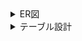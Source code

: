 <details>
<summary>ER図</summary>
<br>

![er_diagram](https://www.plantuml.com/plantuml/png/XLD1RiGW3Bpp2exj8N_OKozzH4I3bI0HY31fjKhsxxLCv5gBsfx2s1xFs90RLbVglaPZ8DLGxtPQN4eGyR36MajmdBA71eQ1Fycj57W8POPK0Et1IGQDyoTfAtakRaNRX0ZFlH9LnYlY0QSIjXfoKbt87auB-3sAWHOQWrUDP8oNj_TNBQSYi0KY_M3lAl21LpJMi3O8oJDGBeYAsOk3rgaVv7aEnX7IN1S-5eZW44PIrgjYhrhYV_iiB8K89RWufjp68OsS25aDYSuXjTgyfrg2I3PyPzbBGLsj8dwKxFpai7OtmkwwPftdpm1V-Bm0VbU_Zy_flXtraCsTvr26yz3hHAE1LEXNPHIG2ZMZCImjAMNMADyFpfxox8svJapqdQ_hDspPpfFSZQIreHialw_n6m00)

</details>

<details>
<summary>テーブル設計</summary>
<p><br>
テーブル：channels

|カラム名|データ型|NULL|キー|初期値|AUTO INCREMENT|
| ---- | ---- | ---- | ---- | ---- | ---- |
|ch_code|char(3)||PRIMARY|||
|name|varchar(50)|||||

テーブル：programs

|カラム名|データ型|NULL|キー|初期値|AUTO INCREMENT|
| ---- | ---- | ---- | ---- | ---- | ---- |
|prg_code|char(6)||PRIMARY|||
|title|text|||||
|description|text|||||

テーブル：genres

|カラム名|データ型|NULL|キー|初期値|AUTO INCREMENT|
| ---- | ---- | ---- | ---- | ---- | ---- |
|genre_code|char(3)||PRIMARY|||
|name|varchar(50)|||||

テーブル：prg_genres

|カラム名|データ型|NULL|キー|初期値|AUTO INCREMENT|
| ---- | ---- | ---- | ---- | ---- | ---- |
|prg_code|char(6)||PRIMARY|||
|genre_code|char(3)||PRIMARY|||

- 外部キー制約：prg_code に対して、programs テーブルの prg_code カラムから設定
- 外部キー制約：genre_code に対して、genres テーブルの genre_code カラムから設定

テーブル：episodes

|カラム名|データ型|NULL|キー|初期値|AUTO INCREMENT|
| ---- | ---- | ---- | ---- | ---- | ---- |
|epi_id|int(8)||PRIMARY||YES|
|title|varchar(100)|||||
|description|text|||||
|length|time|||||
|release_date|date|||||

テーブル：prg_episodes

|カラム名|データ型|NULL|キー|初期値|AUTO INCREMENT|
| ---- | ---- | ---- | ---- | ---- | ---- |
|prg_code|char(6)||PRIMARY|||
|epi_id|int(8)||PRIMARY||YES|
|prg_serial_no|int|||||
|season_no|int|||||
|season_epi_no|int|||||

- 外部キー制約：prg_code に対して、programs テーブルの prg_code カラムから設定
- 外部キー制約：epi_id に対して、episodes テーブルの epi_id カラムから設定

テーブル：ch_schedules

|カラム名|データ型|NULL|キー|初期値|AUTO INCREMENT|
| ---- | ---- | ---- | ---- | ---- | ---- |
|ch_sch_id|int(8)||PRIMARY||YES|
|ch_code|char(3)||INDEX|||
|prg_code|char(6)||INDEX|||
|epi_id|int(8)||INDEX|||
|date|date|||||
|start_time|time|||||
|end_time|time|||||

- 外部キー制約：ch_code に対して、channels テーブルの ch_code カラムから設定
- 外部キー制約：prg_code に対して、prg_episodes テーブルの prg_code カラムから設定
- 外部キー制約：epi_id に対して、prg_episodes テーブルの epi_id カラムから設定

テーブル：countries

|カラム名|データ型|NULL|キー|初期値|AUTO INCREMENT|
| ---- | ---- | ---- | ---- | ---- | ---- |
|country_code|char(3)||PRIMARY|||
|name|varchar(30)|||||

テーブル：broadcasts

|カラム名|データ型|NULL|キー|初期値|AUTO INCREMENT|
| ---- | ---- | ---- | ---- | ---- | ---- |
|ch_sch_id|int(8)||PRIMARY|||
|country_code|char(3)||PRIMARY|||
|views|int|YES||||

- 外部キー制約：ch_sch_id に対して、ch_schedules テーブルの ch_sch_id カラムから設定
- 外部キー制約：country_code に対して、countries テーブルの country_code カラムから設定
</p>
</details>


